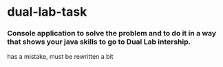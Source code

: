 # dual-lab-task

  ### Console application to solve the problem and to do it in a way that shows your java skills to go to Dual Lab intership.
  
  has a mistake, must be rewritten a bit
